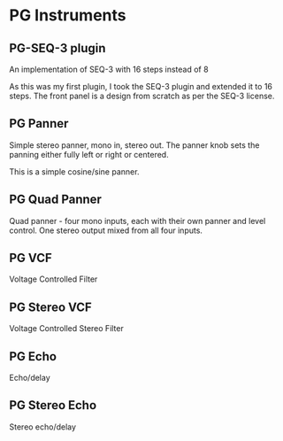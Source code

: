 
# PG Instruments

## PG-SEQ-3 plugin

An implementation of SEQ-3 with 16 steps instead of 8

As this was my first plugin, I took the SEQ-3 plugin and extended it to 16 steps. The front panel is a design from scratch
as per the SEQ-3 license.

## PG Panner

Simple stereo panner, mono in, stereo out. The panner knob sets the panning either fully left or right or centered.

This is a simple cosine/sine panner.

## PG Quad Panner

Quad panner - four mono inputs, each with their own panner and level control. One stereo output mixed from all four inputs.

## PG VCF

Voltage Controlled Filter

## PG Stereo VCF

Voltage Controlled Stereo Filter

## PG Echo

Echo/delay

## PG Stereo Echo

Stereo echo/delay
